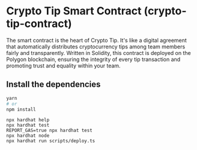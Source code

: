 # Crypto Tip Smart Contract (crypto-tip-contract)

The smart contract is the heart of Crypto Tip. It's like a digital agreement that automatically distributes cryptocurrency tips among team members fairly and transparently. Written in Solidity, this contract is deployed on the Polygon blockchain, ensuring the integrity of every tip transaction and promoting trust and equality within your team.

## Install the dependencies
```bash
yarn
# or
npm install
```


```shell
npx hardhat help
npx hardhat test
REPORT_GAS=true npx hardhat test
npx hardhat node
npx hardhat run scripts/deploy.ts
```
